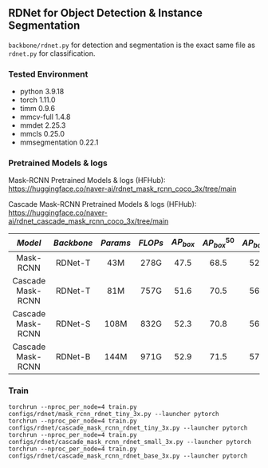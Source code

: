 ## RDNet for Object Detection & Instance Segmentation
`backbone/rdnet.py` for detection and segmentation is the exact same file as `rdnet.py` for classification.

### Tested Environment
- python 3.9.18
- torch 1.11.0
- timm 0.9.6
- mmcv-full 1.4.8
- mmdet 2.25.3
- mmcls 0.25.0
- mmsegmentation 0.22.1

### Pretrained Models & logs

Mask-RCNN Pretrained Models & logs (HFHub): https://huggingface.co/naver-ai/rdnet_mask_rcnn_coco_3x/tree/main

Cascade Mask-RCNN Pretrained Models & logs (HFHub): https://huggingface.co/naver-ai/rdnet_cascade_mask_rcnn_coco_3x/tree/main

|      $Model$      | $Backbone$ | $Params$ | $FLOPs$ | $AP_{box}$ | $AP^{50}_{box}$ | $AP^{75}_{box}$ | $AP_{mask}$ | $AP^{50}_{mask}$ | $AP^{75}_{mask}$ |                                                                                                                url                                                                                                                 |
|:-----------------:|:----------:|:--------:|:-------:|:----------:|:---------------:|:---------------:|:-----------:|:----------------:|:----------------:|:----------------------------------------------------------------------------------------------------------------------------------------------------------------------------------------------------------------------------------:|
|     Mask-RCNN     |  RDNet-T   |   43M    |  278G   |    47.5    |      68.5       |      52.1       |    42.4     |       65.6       |       45.7       |          [ckpt](https://huggingface.co/naver-ai/rdnet_mask_rcnn_coco_3x/blob/main/rdnet_tiny/epoch_36.pth), [train_log](https://huggingface.co/naver-ai/rdnet_mask_rcnn_coco_3x/blob/main/rdnet_tiny/20240308_095003.log)          |
| Cascade Mask-RCNN |  RDNet-T   |   81M    |  757G   |    51.6    |      70.5       |      56.0       |    44.6     |       67.9       |       48.3       |  [ckpt](https://huggingface.co/naver-ai/rdnet_cascade_mask_rcnn_coco_3x/blob/main/rdnet_tiny/epoch_36.pth), [train_log](https://huggingface.co/naver-ai/rdnet_cascade_mask_rcnn_coco_3x/blob/main/rdnet_tiny/20240309_072408.log)  |
| Cascade Mask-RCNN |  RDNet-S   |   108M   |  832G   |    52.3    |      70.8       |      56.6       |    45.4     |       68.5       |       49.3       | [ckpt](https://huggingface.co/naver-ai/rdnet_cascade_mask_rcnn_coco_3x/blob/main/rdnet_small/epoch_36.pth), [train_log](https://huggingface.co/naver-ai/rdnet_cascade_mask_rcnn_coco_3x/blob/main/rdnet_small/20240309_082553.log) |
| Cascade Mask-RCNN |  RDNet-B   |   144M   |  971G   |    52.9    |      71.5       |      57.2       |    46.0     |       69.1       |       50.0       |  [ckpt](https://huggingface.co/naver-ai/rdnet_cascade_mask_rcnn_coco_3x/blob/main/rdnet_base/epoch_36.pth), [train_log](https://huggingface.co/naver-ai/rdnet_cascade_mask_rcnn_coco_3x/blob/main/rdnet_base/20240401_014441.log)  |


### Train
```
torchrun --nproc_per_node=4 train.py configs/rdnet/mask_rcnn_rdnet_tiny_3x.py --launcher pytorch
torchrun --nproc_per_node=4 train.py configs/rdnet/cascade_mask_rcnn_rdnet_tiny_3x.py --launcher pytorch
torchrun --nproc_per_node=4 train.py configs/rdnet/cascade_mask_rcnn_rdnet_small_3x.py --launcher pytorch
torchrun --nproc_per_node=4 train.py configs/rdnet/cascade_mask_rcnn_rdnet_base_3x.py --launcher pytorch
```
